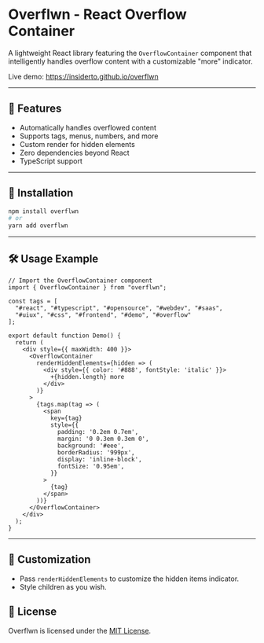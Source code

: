 # Overflwn - React Overflow Container


A lightweight React library featuring the `OverflowContainer` component that intelligently handles overflow content with a customizable "more" indicator.

Live demo: https://insiderto.github.io/overflwn

---

## 🌟 Features
- Automatically handles overflowed content
- Supports tags, menus, numbers, and more
- Custom render for hidden elements
- Zero dependencies beyond React
- TypeScript support

---

## 🚀 Installation

```bash
npm install overflwn
# or
yarn add overflwn
```

---

## 🛠️ Usage Example

```tsx
// Import the OverflowContainer component
import { OverflowContainer } from "overflwn";

const tags = [
  "#react", "#typescript", "#opensource", "#webdev", "#saas",
  "#uiux", "#css", "#frontend", "#demo", "#overflow"
];

export default function Demo() {
  return (
    <div style={{ maxWidth: 400 }}>
      <OverflowContainer
        renderHiddenElements={hidden => (
          <div style={{ color: '#888', fontStyle: 'italic' }}>
            +{hidden.length} more
          </div>
        )}
      >
        {tags.map(tag => (
          <span
            key={tag}
            style={{
              padding: '0.2em 0.7em',
              margin: '0 0.3em 0.3em 0',
              background: '#eee',
              borderRadius: '999px',
              display: 'inline-block',
              fontSize: '0.95em',
            }}
          >
            {tag}
          </span>
        ))}
      </OverflowContainer>
    </div>
  );
}
```

---

## 🧩 Customization
- Pass `renderHiddenElements` to customize the hidden items indicator.
- Style children as you wish.

## 📄 License

Overflwn is licensed under the [MIT License](./LICENSE).
